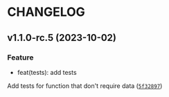 # CHANGELOG


## v1.1.0-rc.5 (2023-10-02)

### Feature

* feat(tests): add tests

Add tests for function that don't require data ([`5f32897`](https://github.com/Geode-solutions/OpenGeodeWeb-Back/commit/5f328973d36762f4875822015aec60f86b472259))
